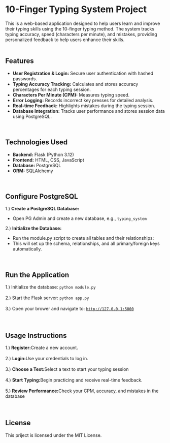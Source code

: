 # 10-Finger Typing System Project
This is a web-based application designed to help users learn and improve their typing skills using the 10-finger typing method. The system tracks typing accuracy, speed (characters per minute), and mistakes, providing personalized feedback to help users enhance their skills.<br><br>

## Features
<ul>
<li><b>User Registration & Login:</b> Secure user authentication with hashed passwords.</li>
<li><b>Typing Accuracy Tracking:</b> Calculates and stores accuracy percentages for each typing session.</li>
<li><b>Characters Per Minute (CPM):</b> Measures typing speed.</li>
<li><b>Error Logging:</b> Records incorrect key presses for detailed analysis.</li>
<li><b>Real-time Feedback:</b> Highlights mistakes during the typing session.</li>
<li><b>Database Integration:</b> Tracks user performance and stores session data using PostgreSQL.</li>
</ul><br>

## Technologies Used
<ul>
<li><b>Backend:</b> Flask (Python 3.12)</li>
<li><b>Frontend:</b> HTML, CSS, JavaScript</li>
<li><b>Database:</b> PostgreSQL</li>
<li><b>ORM:</b> SQLAlchemy</li>
</ul><br>

## Configure PostgreSQL

1.) <b>Create a PostgreSQL Database:</b>
<ul><li>Open PG Admin and create a new database, e.g., <code>typing_system</code></li></ul>

2.) <b>Initialize the Database:</b>
<ul><li>Run the module.py script to create all tables and their relationships:</li>
<li>This will set up the schema, relationships, and all primary/foreign keys automatically.</li></ul><br>

## Run the Application

1.) Initialize the database: <code>python module.py</code><br><br>
2.) Start the Flask server: <code>python app.py</code><br><br>
3.) Open your brower and navigate to: <code>http://127.0.0.1:5000</code><br><br><br>

## Usage Instructions

1.) <b>Register:</b>Create a new account.<br><br>
2.) <b>Login:</b>Use your credentials to log in.<br><br>
3.) <b>Choose a Text:</b>Select a text to start your typing session<br><br>
4.) <b>Start Typing:</b>Begin practicing and receive real-time feedback.<br><br>
5.) <b>Review Performance:</b>Check your CPM, accuracy, and mistakes in the database<br><br><br>

## License

This priject is licensed under the MIT License.
